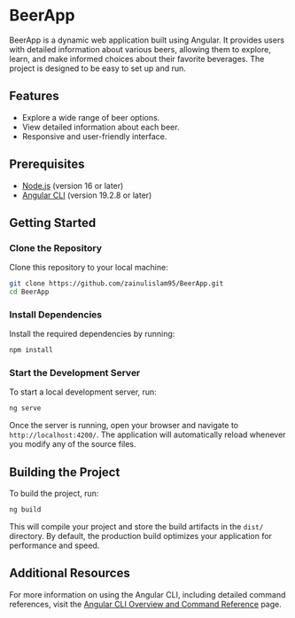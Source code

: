 # BeerApp

BeerApp is a dynamic web application built using Angular. It provides users with detailed information about various beers, allowing them to explore, learn, and make informed choices about their favorite beverages. The project is designed to be easy to set up and run.

## Features

- Explore a wide range of beer options.
- View detailed information about each beer.
- Responsive and user-friendly interface.

## Prerequisites

- [Node.js](https://nodejs.org/) (version 16 or later)
- [Angular CLI](https://angular.io/cli) (version 19.2.8 or later)

## Getting Started

### Clone the Repository

Clone this repository to your local machine:

```bash
git clone https://github.com/zainulislam95/BeerApp.git
cd BeerApp
```

### Install Dependencies

Install the required dependencies by running:

```bash
npm install
```

### Start the Development Server

To start a local development server, run:

```bash
ng serve
```

Once the server is running, open your browser and navigate to `http://localhost:4200/`. The application will automatically reload whenever you modify any of the source files.

## Building the Project

To build the project, run:

```bash
ng build
```

This will compile your project and store the build artifacts in the `dist/` directory. By default, the production build optimizes your application for performance and speed.

## Additional Resources

For more information on using the Angular CLI, including detailed command references, visit the [Angular CLI Overview and Command Reference](https://angular.dev/tools/cli) page.